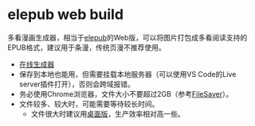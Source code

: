 # elepub web build

多看漫画生成器，相当于[elepub](https://github.com/taiyuuki/elepub)的Web版，可以将图片打包成多看阅读支持的EPUB格式，建议用于条漫，传统页漫不推荐使用。

- [在线生成器](https://taiyuuki.github.io/elepub-web-build/)
- 保存到本地也能用，但需要挂载本地服务器（可以使用VS Code的Live server插件打开），否则会跨域报错。
- 务必使用Chrome浏览器，文件大小不要超过2GB（参考[FileSaver](https://github.com/eligrey/FileSaver.js)）。
- 文件较多、较大时，可能需要等待较长时间。
  - 文件很大时建议用[桌面版](https://github.com/taiyuuki/elepub)，生产效率相对高一些。

